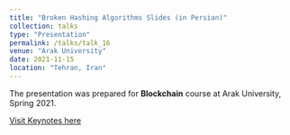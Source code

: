 ```yaml
---
title: "Broken Hashing Algorithms Slides (in Persian)"
collection: talks
type: "Presentation"
permalink: /talks/talk_16
venue: "Arak University"
date: 2021-11-15
location: "Tehran, Iran"
---
```


The presentation was prepared for **Blockchain** course at Arak University, Spring 2021.

[Visit Keynotes here](https://alirezasn.github.io/files/talk_16_slides.pdf)